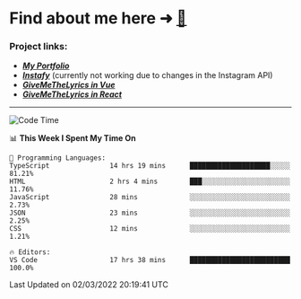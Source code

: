 # Find about me here ➜ [🧑](https://pauabella.dev)

### Project links:
- ***[My Portfolio](https://pauabella.dev)***
- ***[Instafy](https://instafy.me)*** (currently not working due to changes in the Instagram API)
- ***[GiveMeTheLyrics in Vue](https://lyrics.pauabella.dev)***
- ***[GiveMeTheLyrics in React](https://pauabella.dev/GiveMeTheLyrics)***

---
<!--START_SECTION:waka-->
![Code Time](http://img.shields.io/badge/Code%20Time-782%20hrs%2027%20mins-blue)

📊 **This Week I Spent My Time On** 

```text
💬 Programming Languages: 
TypeScript               14 hrs 19 mins      ████████████████████░░░░░   81.21% 
HTML                     2 hrs 4 mins        ███░░░░░░░░░░░░░░░░░░░░░░   11.76% 
JavaScript               28 mins             ░░░░░░░░░░░░░░░░░░░░░░░░░   2.73% 
JSON                     23 mins             ░░░░░░░░░░░░░░░░░░░░░░░░░   2.25% 
CSS                      12 mins             ░░░░░░░░░░░░░░░░░░░░░░░░░   1.21%

🔥 Editors: 
VS Code                  17 hrs 38 mins      █████████████████████████   100.0%

```


 Last Updated on 02/03/2022 20:19:41 UTC
<!--END_SECTION:waka-->
